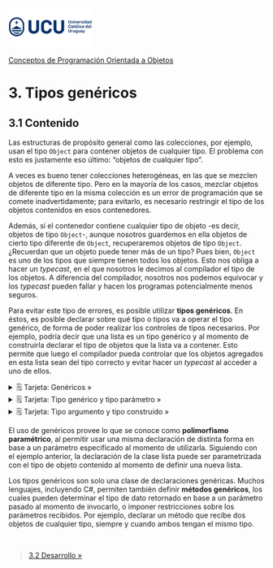 ![UCU](../../Assets/logo-ucu.png)

[Conceptos de Programación Orientada a Objetos](../../)


# 3. Tipos genéricos

## 3.1 Contenido

Las estructuras de propósito general como las colecciones, por ejemplo, usan el tipo `Object` para contener objetos de cualquier tipo. El problema con esto es justamente eso último: “objetos de cualquier tipo”.

A veces es bueno tener colecciones heterogéneas, en las que se mezclen objetos de diferente tipo. Pero en la mayoría de los casos, mezclar objetos de diferente tipo en la misma colección es un error de programación que se comete inadvertidamente; para evitarlo, es necesario restringir el tipo de los objetos contenidos en esos contenedores.

Además, si el contenedor contiene cualquier tipo de objeto -es decir, objetos de tipo `Object`-, aunque nosotros guardemos en ella objetos de cierto tipo diferente de `Object`, recuperaremos objetos de tipo `Object`. ¿Recuerdan que un objeto puede tener más de un tipo? Pues bien, `Object` es uno de los tipos que siempre tienen todos los objetos. Esto nos obliga a hacer un _typecast_, en el que nosotros le decimos al compilador el tipo de los objetos. A diferencia del compilador, nosotros nos podemos equivocar y los _typecast_ pueden fallar y hacen los programas potencialmente menos seguros.

Para evitar este tipo de errores, es posible utilizar **tipos genéricos**. En éstos, es posible declarar sobre qué tipo o tipos va a operar el tipo genérico, de forma de poder realizar los controles de tipos necesarios. Por ejemplo, podría decir que una lista es un tipo genérico y al momento de construirla declarar el tipo de objetos que la lista va a contener. Esto permite que luego el compilador pueda controlar que los objetos agregados en esta lista sean del tipo correcto y evitar hacer un _typecast_ al acceder a uno de ellos.

<details>
  <summary>🗒 Tarjeta: Genéricos »</summary>
<table id="card">
    <tr>
        <td align="center">
            <h3>Genéricos</h3>
        </td>
    </tr>
    <tr>
        <td>
            <p>Los genéricos son un <b>mecanismo</b> de los lenguajes de programación para implementar <b>declarativamente</b> relaciones de <b>generalización</b> entre un tipo base y uno o más tipos mediante el uso de <b>tipos parámetro</b>.</p>
        </td>
    </tr>
</table>
</details>

<details>
  <summary>🗒 Tarjeta: Tipo genérico y tipo parámetro »</summary>
<table id="card">
    <tr>
        <td align="center">
            <h3>Tipo genérico y tipo parámetro</h3>
        </td>
    </tr>
    <tr>
        <td>
            <p>Un <b>tipo genérico</b> es un tipo que se define en términos de otro <b>tipo parámetro</b>.</p>
        </td>
    </tr>
</table>
</details>

<details>
  <summary>🗒 Tarjeta: Tipo argumento y tipo construido »</summary>
<table id="card">
    <tr>
        <td align="center">
            <h3>Tipo argumento y tipo construido</h3>
        </td>
    </tr>
    <tr>
        <td>
            <p>Cuando se <b>declara</b> una variable o parámetro de un tipo genérico se provee un <b>tipo argumento</b>.</p>
            <p>Al tipo asi declarado se le llama <b>tipo construido</b>.</p>
        </td>
    </tr>
</table>
</details>

El uso de genéricos provee lo que se conoce como **polimorfismo paramétrico**, al permitir usar una misma declaración de distinta forma en base a un parámetro especificado al momento de utilizarla. Siguiendo con el ejemplo anterior, la declaración de la clase lista puede ser parametrizada con el tipo de objeto contenido al momento de definir una nueva lista. 

Los tipos genéricos son solo una clase de declaraciones genéricas. Muchos lenguajes, incluyendo C#, permiten también definir **métodos genéricos**, los cuales pueden determinar el tipo de dato retornado en base a un parámetro pasado al momento de invocarlo, o imponer restricciones sobre los parámetros recibidos. Por ejemplo, declarar un método que recibe dos objetos de cualquier tipo, siempre y cuando ambos tengan el mismo tipo. 


<br/>

> [3.2 Desarrollo »](./3_2_Desarrollo.md)

<br/>

